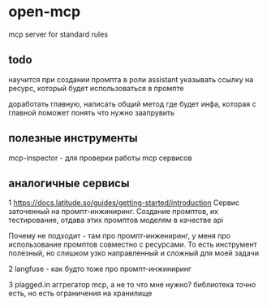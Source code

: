 # open-mcp
mcp server for standard rules


## todo

научится при создании промпта в роли assistant указывать ссылку на ресурс, который будет использоваться в промпте

доработать главную, написать общий метод где будет инфа, которая с главной поможет понять что нужно заапрувить

## полезные инструменты
mcp-inspector - для проверки работы mcp сервисов



## аналогичные сервисы

1
https://docs.latitude.so/guides/getting-started/introduction
Сервис заточенный на промпт-инжиниринг. Создание промптов, их тестирование, отдава этих промптов моделям в качестве api

Почему не подходит - там про промпт-инжениринг, у меня про использование промптов совместно с ресурсами.
То есть инструмент полезный, но слишком узко направленный и сложный для моей задачи

2
langfuse - как будто тоже про промпт-инжиниринг

3
plagged.in
аггрегатор mcp, а не то что мне нужно?
библиотека точно есть, но есть ограничения на хранилище